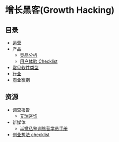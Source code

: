 # 增长黑客(Growth Hacking)
## 目录
* [运营](marketing)
* 产品
  * [竞品分析](pm/竞品分析.md)
  * [用户体验 Checklist](pm/ux-checklist.md)
* [常见软件类型](常见软件类型.md)
* [行业](行业)
* [商业案例](商业案例)

## 资源
* 调查报告
  * [艾瑞咨询](http://www.iresearch.cn/)
* 新媒体
  * [半撇私塾训练营学员手册](https://github.com/BPteach/Full-Stack-New-Media-Hacker-Bootcamp)
* [创业想法 checklist](resource/start-up-checklist.md)
